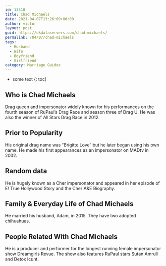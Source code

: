 ```yaml
---
id: 13518
title: Chad Michaels
date: 2021-04-07T13:26:09+00:00
author: victor
layout: post
guid: https://ukdataservers.com/chad-michaels/
permalink: /04/07/chad-michaels
tags:
  - Husband
  - Wife
  - Boyfriend
  - Girlfriend
category: Marriage Guides
---
```


* some text
{: toc}


## Who is Chad Michaels



Drag queen and impersonator widely known for his performances on the fourth season of RuPaul&#8217;s Drag Race and season three of Drag U. He was also the winner of All Stars Drag Race in 2012.

                
                
                
## Prior to Popularity



His original drag name was &#8220;Brigitte Love&#8221; but he later began using his own name. He made his first appearances as an impersonator on MADtv in 2002.

                
                
                
## Random data



He is hugely known as a Cher impersonator and appeared in her episode of E! True Hollywood Story and the Cher A&E Biography.

                
                
                
## Family & Everyday Life of Chad Michaels



He married his husband, Adam, in 2015. They have two adopted chihuahuas.

                
                
                
## People Related With Chad Michaels



He is a producer and performer for the longest running female impersonator show Dreamgirls Revue. The show also features RuPaul stars Sutan Amrull and Detox Icunt.

                
              
            
          
          
          
